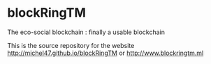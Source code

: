# blockRingTM
The eco-social blockchain : finally a usable blockchain

This is the source repository for the website <http://michel47.github.io/blockRingTM> or <http://www.blockringtm.ml> 
